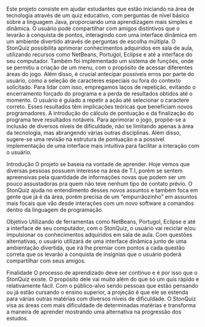 Este projeto consiste em ajudar estudantes que estão iniciando na área de tecnologia através de um quiz educativo, com perguntas de nível básico sobre a linguagem Java, proporciando uma aprendizagem mais simples e dinâmica.
O usuário pode compartilhar com amigos distintivos que o levarão à conquista de pontos, interagindo com uma interface dinâmica em um ambiente divertido através de perguntas de escolha múltipla.
O StonQuiz possibilita aprimorar conhecimentos adquiridos em sala de aula, utilizando recursos como NetBeans, Portugol, Eclipse e até a interface do seu computador. Também foi implementado um sistema de funções, onde se permitiu a criação de um menu, com o propósito de acessar diferentes áreas do jogo. Além disso, é crucial antecipar possíveis erros por parte do usuário, como a seleção de caracteres especiais ou fora do contexto solicitado. Para lidar com isso, empregamos laços de repetição, evitando o encerramento forçado do programa e a perda de resultados obtidos até o momento. O usuário é guiado a repetir a ação até selecionar o caractere correto. Esses resultados têm implicações teóricas que beneficiam novos programadores.
A introdução do cálculo de pontuação e da finalização do programa teve resultados notáveis. Para aprimorar o jogo, propõe-se a inclusão de diversos níveis de dificuldade, não se limitando apenas à área da tecnologia, mas abrangendo várias outras disciplinas. Além disso, sugere-se uma revisão na estrutura de pontuação e a possível implementação de uma interface mais intuitiva para facilitar a interação com o usuário.

Introdução
O projeto se baseia na vontade de aprender. Hoje vemos que diversas pessoas
possuem interesse na área de T.I, porém se sentem apreensivas pela quantidade de
informações novas que podem ser um pouco assustadoras pra quem não teve nenhum tipo
de contato prévio. O StonQuiz ajuda no entendimento desses novos assuntos e também
foca em gente que já é da área, porém precisa de um “empurrãozinho” em assuntos mais
focais que vão desde interações com um novo software a comandos dentro da linguagem
de programação.

Objetivo
Utilizando de ferramentas como NetBeans, Portugol, Eclipse e até a interface de
seu computador, com o StonQuiz, o usuário vai reciclar e/ou impulsionar os conhecimentos
adquiridos em sala de aula. Com questões alternativas, o usuário utilizará de uma interface
dinâmica junto de uma ambientação divertida, que irá lhe premiar com pontos a cada
questão correta que os levarão a conquista de insígnias que o usuário poderá compartilhar
com seus amigos.

Finalidade
O processo de aprendizado deve ser contínuo e é por isso que o StonQuiz existe.
O propósito dele vai muito além do que só um quis rápido e relativamente fácil. Com o
público-alvo sendo pessoas que estão pensando ou já estão cursando o ensino superior, a
projeção é que ele se estenda para várias outras matérias com diversos níveis de dificuldade.
O StonQuiz visa as áreas com mais dificuldade de determinadas matérias e transforma a
maneira de aprender mostrando uma alternativa na progressão dos estudos.
